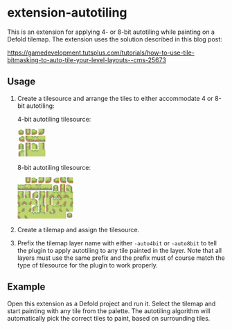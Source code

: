 # extension-autotiling

This is an extension for applying 4- or 8-bit autotiling while painting on a Defold tilemap. The extension uses the solution described in this blog post:

https://gamedevelopment.tutsplus.com/tutorials/how-to-use-tile-bitmasking-to-auto-tile-your-level-layouts--cms-25673


## Usage

1. Create a tilesource and arrange the tiles to either accommodate 4 or 8-bit autotiling:

	4-bit autotiling tilesource:

	![](main/assets/images/grass-4bit.png)

	8-bit autotiling tilesource:

	![](main/assets/images/grass-8bit.png)

2. Create a tilemap and assign the tilesource.

3. Prefix the tilemap layer name with either `-auto4bit` or `-auto8bit` to tell the plugin to apply autotiling to any tile painted in the layer. Note that all layers must use the same prefix and the prefix must of course match the type of tilesource for the plugin to work properly.


## Example
Open this extension as a Defold project and run it. Select the tilemap and start painting with any tile from the palette. The autotiling algorithm will automatically pick the correct tiles to paint, based on surrounding tiles.

